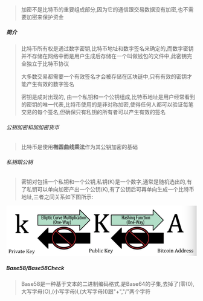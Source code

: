 > 加密不是比特币的重要组成部分,因为它的通信跟交易数据没有加密,也不需要加密来保护资金

##### 简介

> 比特币所有权是通过数字密钥,比特币地址和数字签名来确定的,而数字密钥并不存储在网络中而是用户生成后存储在一个叫做钱包的文件中,此密钥完全独立于比特币协议
>
> 大多数交易都需要一个有效签名才会被存储在区块链中,只有有效的密钥才能产生有效的数字签名
>
> 密钥是成对出现的, 由一个私钥和一个公钥组成,比特币地址是用户经常看到的密钥的唯一代表,比特币使用的是非对称加密,使得任何人都可以验证每笔交易的每个签名,但确保只有私钥的所有者可以产生有效的签名 

###### 公钥加密和加加密货币

> 比特币是使用**椭圆曲线乘法**作为其公钥加密的基础 

###### 私钥跟公钥

> 密钥对包括一个私钥和一个公钥,私钥(K)是一个数字,通常是随机选出的,有了私钥可以单向加密产出一个公钥(K),有了公钥后可再单向生成一个比特币地址,三者之间关系如下图所示: 

![三者关系](private-public-key.png)

##### Base58/Base58Check

> Base58是一种基于文本的二进制编码格式,是Base64的子集,去掉了(零(0),大写字母(O),(小写字母)l,(大写字母)I)跟"+","/"两个字符

